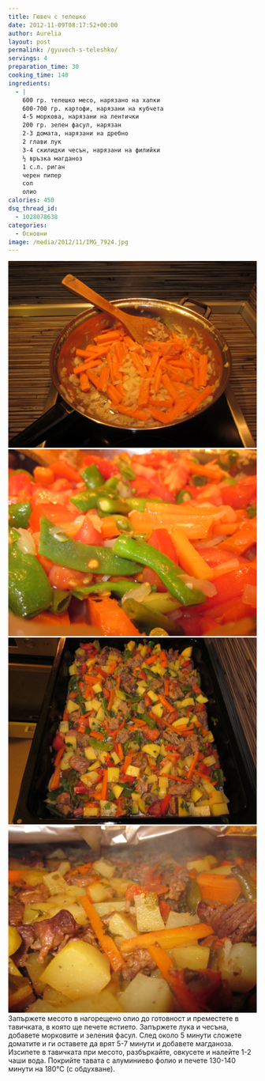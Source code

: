 ```yaml
---
title: Гювеч с телешко
date: 2012-11-09T08:17:52+00:00
author: Aurelia
layout: post
permalink: /gyuvech-s-teleshko/
servings: 4
preparation_time: 30
cooking_time: 140
ingredients:
  - |
    600 гр. телешко месо, нарязано на хапки
    600-700 гр. картофи, нарязани на кубчета
    4-5 моркова, нарязани на лентички
    200 гр. зелен фасул, нарязан
    2-3 домата, нарязани на дребно
    2 глави лук
    3-4 скилидки чесън, нарязани на филийки
    ½ връзка магданоз
    1 с.л. риган
    черен пипер 
    сол
    олио
calories: 450
dsq_thread_id:
  - 1028078638
categories:
  - Основни
image: /media/2012/11/IMG_7924.jpg
---
```


<img src="/media/2012/11/IMG_7904.jpg" class="alignleft" />
<img src="/media/2012/11/IMG_7908.jpg" class="alignleft" />
<img src="/media/2012/11/IMG_7913.jpg" class="alignleft" />
<img src="/media/2012/11/IMG_7919.jpg" class="alignleft" />
Запържете месото в нагорещено олио до готовност и преместете в тавичката, в която ще печете ястието. Запържете лука и чесъна, добавете морковите и зеления фасул. След около 5 минути сложете доматите и ги оставете да врят 5-7 минути и добавете магданоза. Изсипете в тавичката при месото, разбъркайте, овкусете и налейте 1-2 чаши вода. Покрийте тавата с алуминиево фолио и печете 130-140 минути на 180°С (с обдухване).